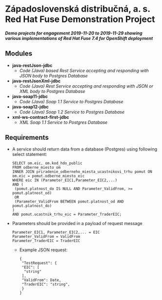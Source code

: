 # Západoslovenská distribučná, a. s. Red Hat Fuse Demonstration Project
#### _Demo projects for engagement 2019-11-20 to 2019-11-29 showing various implementations of Red Hat Fuse 7.4 for OpenShift deployment_
## Modules
* **java-restJson-jdbc**
    * _Code (Java) based Rest Service accepting and responding with JSON body to Postgres Database_
* **java-restJsonXml-jdbc**
    * _Code (Java) Rest Service accepting and responding with JSON or XML body to Postgres Database_
* **java-soap11-jdbc**
    * _Code (Java) Soap 1.1 Service to Postgres Database_
* **java-soap12-jdbc**
    * _Code (Java) Soap 1.2 Service to Postgres Database_
* **xml-ws-contract-first-jdbc**
    * _XML Soap 1.1 Service to Postgres Database_
## Requirements
* A service should return data from a database (Postgres) using following select statement:

      SELECT om.eic, om.kod_hdo_public
      FROM odberne_miesto om
      INNER JOIN priradenie_odberneho_miesta_ucastnikovi_trhu pomut ON om.eic = pomut.odberne_miesto_eic
      WHERE eic IN (Parameter_EIC1,Parameter_EIC2,...)
      AND (
       (pomut.platnost_do IS NULL AND Parameter_ValidFrom, >= pomut.platnost_od)
       OR
       (Parameter_ValidFrom BETWEEN pomut.platnost_od AND pomut.platnost_do)
      )
      AND pomut.ucastnik_trhu_eic = Parameter_TraderEIC;
* Parameters should be provided in a payload of request message

      Parameter_EIC1, Parameter_EIC2,... = EIC
      Parameter_ValidFrom = ValidFrom
      Parameter_TraderEIC = TraderEIC
      
    * Example JSON request:
    
          {
           "TestRequest": {
           "EIC": [
            "string"
           ],
           "ValidFrom": Date,
           "TraderEIC": "string",  
           }
          }